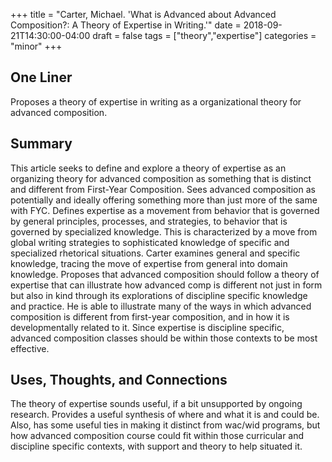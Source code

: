 +++
title = "Carter, Michael. 'What is Advanced about Advanced Composition?: A Theory of Expertise in Writing.'"
date = 2018-09-21T14:30:00-04:00
draft = false
tags = ["theory","expertise"]
categories = "minor"
+++
## One Liner
Proposes a theory of expertise in writing as a organizational theory for advanced composition.

## Summary
This article seeks to define and explore a theory of expertise as an organizing theory for advanced composition as something that is distinct and different from First-Year Composition. Sees advanced composition as potentially and ideally offering something more than just more of the same with FYC. Defines expertise as a movement from behavior that is governed by general principles, processes, and strategies, to behavior that is governed by specialized knowledge. This is characterized by a move from global writing strategies to sophisticated knowledge of specific and specialized rhetorical situations. Carter examines general and specific knowledge, tracing the move of expertise from general into domain knowledge. Proposes that advanced composition should follow a theory of expertise that can illustrate how advanced comp is different not just in form but also in kind through its explorations of discipline specific knowledge and practice. He is able to illustrate many of the ways in which advanced composition is different from first-year composition, and in how it is developmentally related to it. Since expertise is discipline specific, advanced composition classes should be within those contexts to be most effective.

## Uses, Thoughts, and Connections
The theory of expertise sounds useful, if a bit unsupported by ongoing research. Provides a useful synthesis of where and what it is and could be. Also, has some useful ties in making it distinct from wac/wid programs, but how advanced composition course could fit within those curricular and discipline specific contexts, with support and theory to help situated it.
